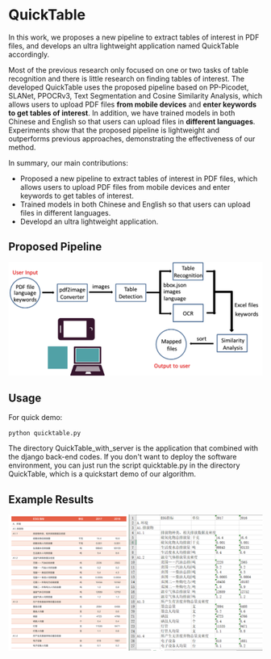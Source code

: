 # QuickTable
In this work, we proposes a new pipeline to extract tables of interest in PDF files, and develops an ultra lightweight application named QuickTable accordingly.

Most of the previous research only focused on one or two tasks of table recognition and there is little research on finding tables of interest. The developed QuickTable uses the proposed pipeline based on PP-Picodet, SLANet, PPOCRv3, Text Segmentation and Cosine Similarity Analysis, which allows users to upload PDF files **from mobile devices** and **enter keywords to get tables of interest**. In addition, we have trained models in both Chinese and English so that users can upload files in **different languages**. Experiments show that the proposed pipeline is lightweight and outperforms previous approaches, demonstrating the effectiveness of our method.

In summary, our main contributions:
* Proposed a new pipeline to extract tables of interest in PDF files, which allows users to upload PDF files from mobile devices and enter keywords to get tables of interest.
* Trained models in both Chinese and English so that users can upload files in different languages.
* Developd an ultra lightweight application.

## Proposed Pipeline
![pipeline](images/pipeline.png)

## Usage
For quick demo:
```  
python quicktable.py
```

The directory QuickTable_with_server is the application that combined with the django back-end codes. 
If you don't want to deploy the software environment, you can just run the script quicktable.py in the directory QuickTable, which is a quickstart demo of our algorithm.

## Example Results
![output](images/sample_output.png)
